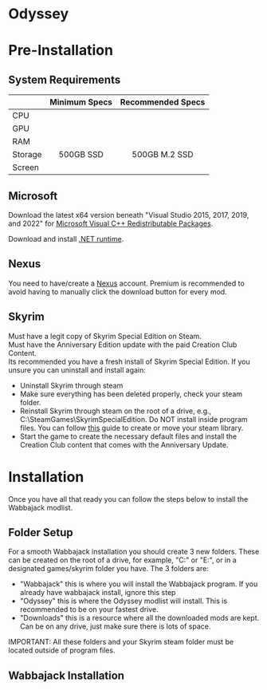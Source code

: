 # Odyssey

# Pre-Installation
## System Requirements
|  | Minimum Specs | Recommended Specs |
| :--- | :------: | :------: |
| CPU |  | |
| GPU |  |  |
| RAM |  |  |
| Storage | 500GB SSD | 500GB M.2 SSD |
| Screen |  |  |
## Microsoft
Download the latest x64 version beneath "Visual Studio 2015, 2017, 2019, and 2022" for [Microsoft Visual C++ Redistributable Packages](https://learn.microsoft.com/en-us/cpp/windows/latest-supported-vc-redist?view=msvc-170).

Download and install [.NET runtime](https://dotnet.microsoft.com/en-us/download).
## Nexus
You need to have/create a [Nexus](https://www.nexusmods.com/) account. Premium is recommended to avoid having to manually click the download button for every mod.
## Skyrim
Must have a legit copy of Skyrim Special Edition on Steam.  
Must have the Anniversary Edition update with the paid Creation Club Content.  
Its recommended you have a fresh install of Skyrim Special Edition. If you unsure you can uninstall and install again:
- Uninstall Skyrim through steam
- Make sure everything has been deleted properly, check your steam folder.
- Reinstall Skyrim through steam on the root of a drive, e.g., C:\SteamGames\SkyrimSpecialEdition. Do NOT install inside program files. You can follow [this](https://github.com/LostDragonist/steam-library-setup-tool/wiki/Usage-Guide) guide to create or move your steam library.
- Start the game to create the necessary default files and install the Creation Club content that comes with the Anniversary Update.
# Installation
Once you have all that ready you can follow the steps below to install the Wabbajack modlist.
## Folder Setup
For a smooth Wabbajack installation you should create 3 new folders. These can be created on the root of a drive, for example, "C:" or "E:", or in a designated games/skyrim folder you have. The 3 folders are:
- "Wabbajack" this is where you will install the Wabbajack program. If you already have wabbajack install, ignore this step
- "Odyssey" this is where the Odyssey modlist will install. This is recommended to be on your fastest drive.
- "Downloads" this is a resource where all the downloaded mods are kept. Can be on any drive, just make sure there is lots of space.

IMPORTANT: All these folders and your Skyrim steam folder must be located outside of program files.
## Wabbajack Installation

